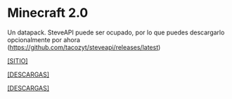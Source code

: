 # Minecraft 2.0
Un datapack. SteveAPI puede ser ocupado, por lo que puedes descargarlo opcionalmente por ahora (https://github.com/tacozyt/steveapi/releases/latest)

[[SITIO]](https://tacozyt.github.io/lezah)

[[DESCARGAS]](https://tacozyt.github.io/lezah/downloads)

[[DESCARGAS]](https://tacozyt.github.io/lezah/downloadsbeta)